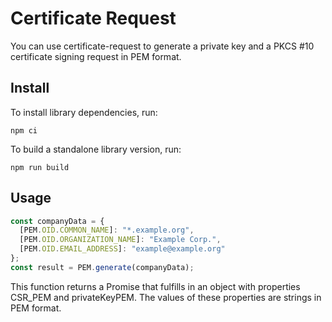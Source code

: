 # Certificate Request

You can use certificate-request to generate a private key and a PKCS #10 certificate signing request in PEM format.

## Install

To install library dependencies, run:

```shell
npm ci
```

To build a standalone library version, run:

```shell
npm run build
```

## Usage

```js
const companyData = {
  [PEM.OID.COMMON_NAME]: "*.example.org",
  [PEM.OID.ORGANIZATION_NAME]: "Example Corp.",
  [PEM.OID.EMAIL_ADDRESS]: "example@example.org"
};
const result = PEM.generate(companyData);
```
This function returns a Promise that fulfills in an object with properties CSR_PEM and privateKeyPEM. The values of these properties are strings in PEM format.
